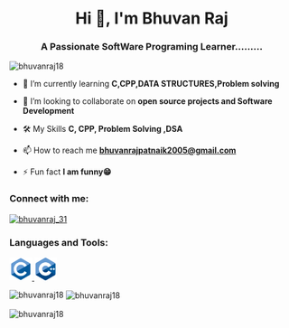 <h1 align="center">Hi 👋, I'm Bhuvan Raj</h1>
<h3 align="center">A Passionate SoftWare Programing Learner.........</h3>

<p align="left"> <img src="https://komarev.com/ghpvc/?username=bhuvanraj18&label=Profile%20views&color=0e75b6&style=flat" alt="bhuvanraj18" /> </p>

- 🌱 I’m currently learning **C,CPP,DATA STRUCTURES,Problem solving**

- 👯 I’m looking to collaborate on **open source projects and Software Development**

- 🛠️ My Skills **C, CPP, Problem Solving ,DSA**

- 📫 How to reach me **bhuvanrajpatnaik2005@gmail.com**

- ⚡ Fun fact **I am funny😁**

<h3 align="left">Connect with me:</h3>
<p align="left">
<a href="https://instagram.com/bhuvanraj_31" target="blank"><img align="center" src="https://raw.githubusercontent.com/rahuldkjain/github-profile-readme-generator/master/src/images/icons/Social/instagram.svg" alt="bhuvanraj_31" height="30" width="40" /></a>
</p>

<h3 align="left">Languages and Tools:</h3>
<p align="left"> <a href="https://www.cprogramming.com/" target="_blank" rel="noreferrer"> <img src="https://raw.githubusercontent.com/devicons/devicon/master/icons/c/c-original.svg" alt="c" width="40" height="40"/> </a> <a href="https://www.w3schools.com/cpp/" target="_blank" rel="noreferrer"> <img src="https://raw.githubusercontent.com/devicons/devicon/master/icons/cplusplus/cplusplus-original.svg" alt="cplusplus" width="40" height="40"/> </a> </p>

<p><img align="left" src="https://github-readme-stats.vercel.app/api/top-langs?username=bhuvanraj18&show_icons=true&locale=en&layout=compact" alt="bhuvanraj18" /></p>

<p>&nbsp;<img align="center" src="https://github-readme-stats.vercel.app/api?username=bhuvanraj18&show_icons=true&locale=en" alt="bhuvanraj18" /></p>

<p><img align="center" src="https://github-readme-streak-stats.herokuapp.com/?user=bhuvanraj18&" alt="bhuvanraj18" /></p>
